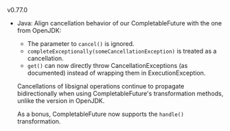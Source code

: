 v0.77.0

- Java: Align cancellation behavior of our CompletableFuture with the one from OpenJDK:

    - The parameter to `cancel()` is ignored.
    - `completeExceptionally(someCancellationException)` is treated as a cancellation.
    - `get()` can now directly throw CancellationExceptions (as documented) instead of wrapping them in ExecutionException.

    Cancellations of libsignal operations continue to propagate bidirectionally when using CompletableFuture's transformation methods, unlike the version in OpenJDK.

    As a bonus, CompletableFuture now supports the `handle()` transformation.

